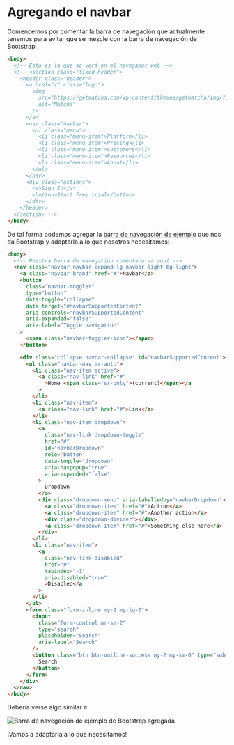 # Agregando el navbar

Comencemos por comentar la barra de navegación que actualmente tenemos para
evitar que se mezcle con la barra de navegación de Bootstrap.

```html
<body>
  <!-- Esto es lo que se verá en el navegador web -->
  <!-- <section class="fixed-header">
    <header class="header">
      <a href="/" class="logo">
        <img
          src="https://getmatcha.com/wp-content/themes/getmatcha/img/footer_logo.svg"
          alt="Matcha"
        />
      </a>
      <nav class="navbar">
        <ul class="menu">
          <li class="menu-item">Platform</li>
          <li class="menu-item">Pricing</li>
          <li class="menu-item">Customers</li>
          <li class="menu-item">Resources</li>
          <li class="menu-item">About</li>
        </ul>
      </nav>
      <div class="actions">
        <a>Sign In</a>
        <button>Start free trial</button>
      </div>
    </header>
  </section> -->
</body>
```

De tal forma podemos agregar la [barra de navegación de ejemplo](https://getbootstrap.com/docs/4.4/components/navbar/#supported-content)
que nos da Bootstrap y adaptarla a lo que nosotros necesitamos:

```html
<body>
  <!-- Nuestra barra de navegación comentada va aquí -->
  <nav class="navbar navbar-expand-lg navbar-light bg-light">
    <a class="navbar-brand" href="#">Navbar</a>
    <button
      class="navbar-toggler"
      type="button"
      data-toggle="collapse"
      data-target="#navbarSupportedContent"
      aria-controls="navbarSupportedContent"
      aria-expanded="false"
      aria-label="Toggle navigation"
    >
      <span class="navbar-toggler-icon"></span>
    </button>

    <div class="collapse navbar-collapse" id="navbarSupportedContent">
      <ul class="navbar-nav mr-auto">
        <li class="nav-item active">
          <a class="nav-link" href="#"
            >Home <span class="sr-only">(current)</span></a
          >
        </li>
        <li class="nav-item">
          <a class="nav-link" href="#">Link</a>
        </li>
        <li class="nav-item dropdown">
          <a
            class="nav-link dropdown-toggle"
            href="#"
            id="navbarDropdown"
            role="button"
            data-toggle="dropdown"
            aria-haspopup="true"
            aria-expanded="false"
          >
            Dropdown
          </a>
          <div class="dropdown-menu" aria-labelledby="navbarDropdown">
            <a class="dropdown-item" href="#">Action</a>
            <a class="dropdown-item" href="#">Another action</a>
            <div class="dropdown-divider"></div>
            <a class="dropdown-item" href="#">Something else here</a>
          </div>
        </li>
        <li class="nav-item">
          <a
            class="nav-link disabled"
            href="#"
            tabindex="-1"
            aria-disabled="true"
            >Disabled</a
          >
        </li>
      </ul>
      <form class="form-inline my-2 my-lg-0">
        <input
          class="form-control mr-sm-2"
          type="search"
          placeholder="Search"
          aria-label="Search"
        />
        <button class="btn btn-outline-success my-2 my-sm-0" type="submit">
          Search
        </button>
      </form>
    </div>
  </nav>
</body>
```

Debería verse algo similar a:

![Barra de navegación de ejemplo de Bootstrap agregada](./assets/bootstrap-default-navbar.png)

¡Vamos a adaptarla a lo que necesitamos!
